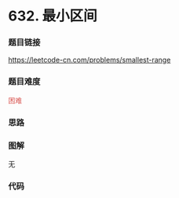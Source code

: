 # 632. 最小区间

### 题目链接

https://leetcode-cn.com/problems/smallest-range

### 题目难度

<font color=#D9534F>困难</font>

### 思路



### 图解

无

### 代码

```python
```